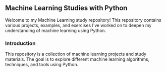 <h2>Machine Learning Studies with Python</h2>

Welcome to my Machine Learning study repository! This repository contains various projects, examples, and exercises I've worked on to deepen my understanding of machine learning using Python.

<h3>Introduction </h3>

This repository is a collection of machine learning projects and study materials. The goal is to explore different machine learning algorithms, techniques, and tools using Python.

